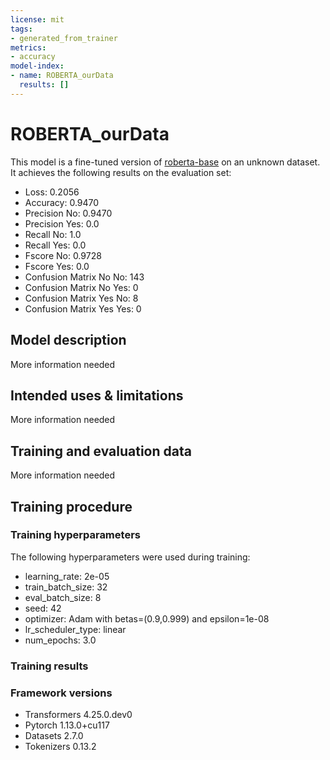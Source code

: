 ```yaml
---
license: mit
tags:
- generated_from_trainer
metrics:
- accuracy
model-index:
- name: ROBERTA_ourData
  results: []
---
```


<!-- This model card has been generated automatically according to the information the Trainer had access to. You
should probably proofread and complete it, then remove this comment. -->

# ROBERTA_ourData

This model is a fine-tuned version of [roberta-base](https://huggingface.co/roberta-base) on an unknown dataset.
It achieves the following results on the evaluation set:
- Loss: 0.2056
- Accuracy: 0.9470
- Precision No: 0.9470
- Precision Yes: 0.0
- Recall No: 1.0
- Recall Yes: 0.0
- Fscore No: 0.9728
- Fscore Yes: 0.0
- Confusion Matrix No No: 143
- Confusion Matrix No Yes: 0
- Confusion Matrix Yes No: 8
- Confusion Matrix Yes Yes: 0

## Model description

More information needed

## Intended uses & limitations

More information needed

## Training and evaluation data

More information needed

## Training procedure

### Training hyperparameters

The following hyperparameters were used during training:
- learning_rate: 2e-05
- train_batch_size: 32
- eval_batch_size: 8
- seed: 42
- optimizer: Adam with betas=(0.9,0.999) and epsilon=1e-08
- lr_scheduler_type: linear
- num_epochs: 3.0

### Training results



### Framework versions

- Transformers 4.25.0.dev0
- Pytorch 1.13.0+cu117
- Datasets 2.7.0
- Tokenizers 0.13.2
